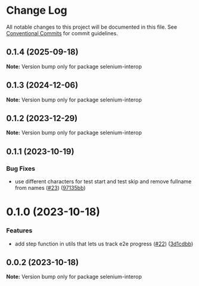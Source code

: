 # Change Log

All notable changes to this project will be documented in this file.
See [Conventional Commits](https://conventionalcommits.org) for commit guidelines.

## 0.1.4 (2025-09-18)

**Note:** Version bump only for package selenium-interop





## 0.1.3 (2024-12-06)

**Note:** Version bump only for package selenium-interop





## 0.1.2 (2023-12-29)

**Note:** Version bump only for package selenium-interop





## 0.1.1 (2023-10-19)


### Bug Fixes

* use different characters for test start and test skip and remove fullname from names ([#23](https://github.com/telerik/roadkill/issues/23)) ([97135bb](https://github.com/telerik/roadkill/commit/97135bbf4da30eaa48c15ccf56d045d18f5bc1b7))





# 0.1.0 (2023-10-18)


### Features

* add step function in utils that lets us track e2e progress ([#22](https://github.com/telerik/roadkill/issues/22)) ([3d1cdbb](https://github.com/telerik/roadkill/commit/3d1cdbb17fc680fd0f36a86a1feb035ee7fa78e8))





## 0.0.2 (2023-10-18)

**Note:** Version bump only for package selenium-interop
